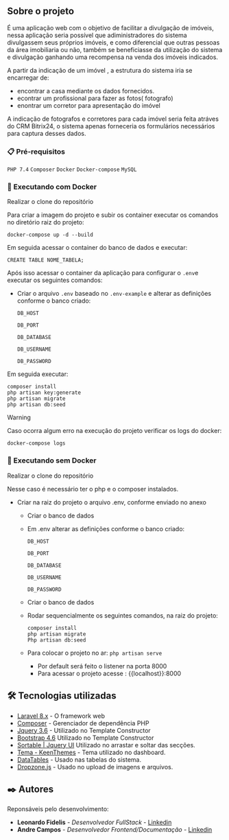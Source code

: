 

## Sobre o projeto

É uma aplicação web com o objetivo de facilitar a divulgação de imóveis, nessa aplicação seria possível que adiministradores do sistema divulgassem seus próprios imóveis, e como diferencial que outras pessoas da área imobiliaria ou não, também se beneficiasse da utilização do sistema e divulgação ganhando uma recompensa na venda dos imóveis indicados.

A partir da indicação de um imóvel , a estrutura do sistema iria se encarregar de:
- encontrar a casa mediante os dados fornecidos.
- econtrar um profissional para fazer as fotos( fotografo)
- enontrar um corretor para apresentação do imóvel

A indicação de fotografos e corretores para cada imóvel seria feita atráves do CRM Bitrix24, o sistema apenas forneceria os formulários necessários para captura desses dados.

### 📋 Pré-requisitos

`PHP 7.4`
`Composer`
`Docker`
`Docker-compose`
`MySQL`

### 🔧 Executando com Docker

Realizar o clone do repositório

Para criar a imagem do projeto e subir os container executar os comandos no diretório raiz do projeto:
```
docker-compose up -d --build
```

Em seguida acessar o container do banco de dados e executar:


    CREATE TABLE NOME_TABELA;



Após isso acessar o container da aplicação para configurar o `.env`e executar os seguintes comandos:

- Criar o arquivo `.env` baseado no `.env-example` e alterar as definições conforme o banco criado:

    ```
    DB_HOST

    DB_PORT

    DB_DATABASE

    DB_USERNAME 

    DB_PASSWORD
    ```


Em seguida executar:
```
composer install
php artisan key:generate
php artisan migrate
php artisan db:seed
```

> [!WARNING]
>Caso ocorra algum erro na execução do projeto verificar os logs do docker:

```
docker-compose logs
```

### 🔧 Executando sem Docker

Realizar o clone do repositório

Nesse caso é necessário ter o php e o composer instalados. 

- Criar na raiz do projeto o arquivo .env, conforme enviado no anexo
    - Criar o banco de dados
    - Em .env alterar as definições conforme o banco criado:

        ```
        DB_HOST

        DB_PORT

        DB_DATABASE

        DB_USERNAME 

        DB_PASSWORD
        ```

    - Criar o banco de dados

    - Rodar sequencialmente os seguintes comandos, na raiz do projeto: 

        ```
        composer install
        php artisan migrate
        Php artisan db:seed
        ```

    - Para colocar o projeto no ar: `php artisan serve`
        - Por default será feito o listener na porta 8000
        - Para acessar o projeto acesse : {{localhost}}:8000 

 
## 🛠️ Tecnologias utilizadas
* [Laravel 8.x](https://laravel.com/docs/8.x) -  O framework web
* [Composer](https://getcomposer.org/) - Gerenciador de dependência PHP
* [Jquery 3.6](https://jquery.com/) - Utilizado no Template Constructor
* [Bootstrap 4.6](https://getbootstrap.com/docs/4.6/getting-started/introduction/) Utilizado no Template Constructor
* [Sortable | Jquery UI](https://jqueryui.com/sortable/) Utilizado no arrastar e soltar das secções.
* [Tema - KeenThemes](https://preview.keenthemes.com/html/keen/docs/index) - Tema utilizado no dashboard.
* [DataTables](https://datatables.net/) - Usado nas tabelas do sistema.
* [Dropzone.js](https://www.dropzone.dev/) - Usado no upload de imagens e arquivos.

## ✒️ Autores

Reponsáveis pelo desenvolvimento:

* **Leonardo Fidelis** - *Desenvolvedor FullStack* - [Linkedin](https://br.linkedin.com/in/leonardo-fidelis-a7b43a211)
* **Andre Campos** - *Desenvolvedor Frontend/Documentação* - [Linkedin](https://br.linkedin.com/in/andr%C3%A9-campos-27b108211)